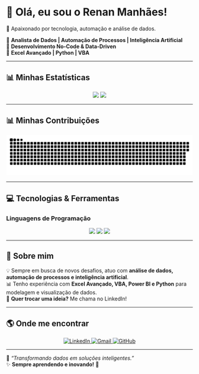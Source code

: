 # 👋 Olá, eu sou o Renan Manhães!  
🚀 Apaixonado por tecnologia, automação e análise de dados.  

🔹 **Analista de Dados | Automação de Processos | Inteligência Artificial**  
🔹 **Desenvolvimento No-Code & Data-Driven**  
🔹 **Excel Avançado | Python | VBA**  

---

## 📊 **Minhas Estatísticas**

<div align="center">
  <img height="180em" src="https://github-readme-stats.vercel.app/api?username=djrenanzinho&show_icons=true&theme=radical&count_private=true"/>
  <img height="180em" src="https://github-readme-streak-stats.herokuapp.com/?user=djrenanzinho&theme=radical"/>
</div>

---

## 📊 **Minhas Contribuições**
![Snake animation](https://github.com/djrenanzinho/djrenanzinho/blob/output/github-contribution-grid-snake.svg)

---

## 💻 **Tecnologias & Ferramentas**
### **Linguagens de Programação**  
<div align="center">
  <img src="https://cdn.jsdelivr.net/gh/devicons/devicon/icons/python/python-original.svg" width="50px"/> 
  <img src="https://cdn.jsdelivr.net/gh/devicons/devicon/icons/java/java-original.svg" width="50px"/>
  <img src="https://cdn.jsdelivr.net/gh/devicons/devicon/icons/javascript/javascript-original.svg" width="50px"/>
</div>

---

## 🚀 **Sobre mim**
💡 Sempre em busca de novos desafios, atuo com **análise de dados, automação de processos e inteligência artificial**.  
📊 Tenho experiência com **Excel Avançado, VBA, Power BI e Python** para modelagem e visualização de dados.  
📩 **Quer trocar uma ideia?** Me chama no LinkedIn!  

---

## 🌎 **Onde me encontrar**
<div align="center">
  <a href="https://www.linkedin.com/in/renan-manhães" target="_blank">
    <img src="https://img.shields.io/badge/LinkedIn-0077B5?style=for-the-badge&logo=linkedin&logoColor=white" alt="LinkedIn">
  </a>
  <a href="mailto:renannascimento0304@gmail.com">
    <img src="https://img.shields.io/badge/Gmail-D14836?style=for-the-badge&logo=gmail&logoColor=white" alt="Gmail">
  </a>
  <a href="https://github.com/djrenanzinho" target="_blank">
    <img src="https://img.shields.io/badge/GitHub-181717?style=for-the-badge&logo=github&logoColor=white" alt="GitHub">
  </a>
</div>

---

🔹 *“Transformando dados em soluções inteligentes.”*  
✨ **Sempre aprendendo e inovando!** 🚀  
